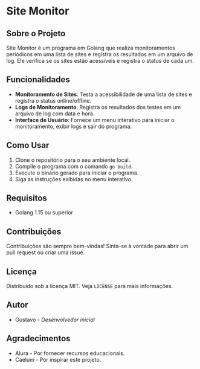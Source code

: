 # Site Monitor

## Sobre o Projeto
Site Monitor é um programa em Golang que realiza monitoramentos periódicos em uma lista de sites e registra os resultados em um arquivo de log. Ele verifica se os sites estão acessíveis e registra o status de cada um.

## Funcionalidades
- **Monitoramento de Sites**: Testa a acessibilidade de uma lista de sites e registra o status online/offline.
- **Logs de Monitoramento**: Registra os resultados dos testes em um arquivo de log com data e hora.
- **Interface de Usuário**: Fornece um menu interativo para iniciar o monitoramento, exibir logs e sair do programa.

## Como Usar
1. Clone o repositório para o seu ambiente local.
2. Compile o programa com o comando `go build`.
3. Execute o binário gerado para iniciar o programa.
4. Siga as instruções exibidas no menu interativo.

## Requisitos
- Golang 1.15 ou superior

## Contribuições
Contribuições são sempre bem-vindas! Sinta-se à vontade para abrir um pull request ou criar uma issue.

## Licença
Distribuído sob a licença MIT. Veja `LICENSE` para mais informações.

## Autor
- Gustavo - *Desenvolvedor inicial*

## Agradecimentos
- Alura - Por fornecer recursos educacionais.
- Caelum - Por inspirar este projeto.
